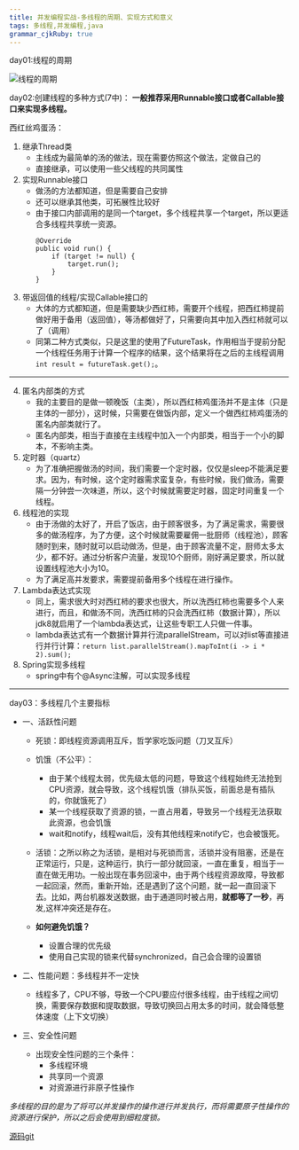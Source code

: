 ```yaml
---
title: 并发编程实战-多线程的周期、实现方式和意义 
tags: 多线程,并发编程,java
grammar_cjkRuby: true
---
```



day01:线程的周期

![线程的周期][1]


day02:创建线程的多种方式(7中)：
**一般推荐采用Runnable接口或者Callable接口来实现多线程。**

西红丝鸡蛋汤：
1. 继承Thread类
	* 主线成为最简单的汤的做法，现在需要仿照这个做法，定做自己的
	* 直接继承，可以使用一些父线程的共同属性
2. 实现Runnable接口
	* 做汤的方法都知道，但是需要自己安排
	* 还可以继承其他类，可拓展性比较好
	* 由于接口内部调用的是同一个target，多个线程共享一个target，所以更适合多线程共享统一资源。
		``` stylus
		@Override
	    public void run() {
	        if (target != null) {
	            target.run();
	        }
	    }
		```
3. 带返回值的线程/实现Callable接口的
	* 大体的方式都知道，但是需要缺少西红柿，需要开个线程，把西红柿提前做好用于备用（返回值），等汤都做好了，只需要向其中加入西红柿就可以了（调用）
	* 同第二种方式类似，只是这里的使用了FutureTask，作用相当于提前分配一个线程任务用于计算一个程序的结果，这个结果将在之后的主线程调用`int result = futureTask.get();`。


----------


4. 匿名内部类的方式
	* 我的主要目的是做一顿晚饭（主类），所以西红柿鸡蛋汤并不是主体（只是主体的一部分），这时候，只需要在做饭内部，定义一个做西红柿鸡蛋汤的匿名内部类就行了。
	* 匿名内部类，相当于直接在主线程中加入一个内部类，相当于一个小的脚本，不影响主类。
5. 定时器（quartz）
	* 为了准确把握做汤的时间，我们需要一个定时器，仅仅是sleep不能满足要求。因为，有时候，这个定时器需求蛮复杂，有些时候，我们做汤，需要隔一分钟尝一次味道，所以，这个时候就需要定时器，固定时间重复一个线程。
6. 线程池的实现
	* 由于汤做的太好了，开启了饭店，由于顾客很多，为了满足需求，需要很多的做汤程序，为了方便，这个时候就需要雇佣一批厨师（线程池），顾客随时到来，随时就可以启动做汤，但是，由于顾客流量不定，厨师太多太少，都不好。通过分析客户流量，发现10个厨师，刚好满足要求，所以就设置线程池大小为10。
	* 为了满足高并发要求，需要提前备用多个线程在进行操作。
7. Lambda表达式实现
	* 同上，需求很大时对西红柿的要求也很大，所以洗西红柿也需要多个人来进行，而且，和做汤不同，洗西红柿的只会洗西红柿（数据计算），所以jdk8就启用了一个lambda表达式，让这些专职工人只做一件事。
	* lambda表达式有一个数据计算并行流parallelStream，可以对list等直接进行并行计算：`return list.parallelStream().mapToInt(i -> i * 2).sum();`
8. Spring实现多线程
	* spring中有个@Async注解，可以实现多线程


----------

day03：多线程几个主要指标
* 一、活跃性问题
	* 死锁：即线程资源调用互斥，哲学家吃饭问题（刀叉互斥）
	* 饥饿（不公平）：
		* 由于某个线程太弱，优先级太低的问题，导致这个线程始终无法抢到CPU资源，就会导致，这个线程饥饿（排队买饭，前面总是有插队的，你就饿死了）
		* 某一个线程获取了资源的锁，一直占用着，导致另一个线程无法获取此资源，也会饥饿
		* wait和notify，线程wait后，没有其他线程来notify它，也会被饿死。
	* 活锁：之所以称之为活锁，是相对与死锁而言，活锁并没有阻塞，还是在正常运行，只是，这种运行，执行一部分就回滚，一直在重复，相当于一直在做无用功。一般出现在事务回滚中，由于两个线程资源故障，导致都一起回滚，然而，重新开始，还是遇到了这个问题，就一起一直回滚下去。比如，两台机器发送数据，由于通道同时被占用，**就都等了一秒**，再发,这样冲突还是存在。

	* **如何避免饥饿？**
		* 设置合理的优先级
		* 使用自己实现的锁来代替synchronized，自己会合理的设置锁

* 二、性能问题：多线程并不一定快
	* 线程多了，CPU不够，导致一个CPU要应付很多线程，由于线程之间切换，需要保存数据和提取数据，导致切换回占用太多的时间，就会降低整体速度（上下文切换）

* 三、安全性问题

	* 出现安全性问题的三个条件：
		* 多线程环境
		* 共享同一个资源
		* 对资源进行非原子性操作

*多线程的目的是为了将可以并发操作的操作进行并发执行，而将需要原子性操作的资源进行保护，所以之后会使用到细粒度锁。*

[源码git][2]


  [1]: http://osiy4s0ad.bkt.clouddn.com/soundblog/1523156274841.jpg
  [2]: https://github.com/purice93/ConcurrentThread.git
